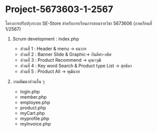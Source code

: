 # Project-5673603-1-2567
โครงการปรับปรุงระบบ SE-Store สำหรับการเรียนการสอนรายวิชา 5673606 (ภาคเรียนที่ 1/2567)
1. Scrum development : index.php
   - ส่วนที่ 1 : Header & menu -> ธนากร
   - ส่วนที่ 2 : Banner Slide & Graphic-> กันติศา-อธิศ
   - ส่วนที่ 3 : Product Recommend -> คุณาวุฒิ
   - ส่วนที่ 4 : Key word Search & Product type List -> สุทธิดา
   - ส่วนที่ 5 : Product All -> พุฒินาท

2. งานพัฒนาส่วนอื่น ๆ
   - login.php
   - member.php
   - employee.php
   - product.php
   - myCart.php
   - myprofile.php
   - myInvoice.php
